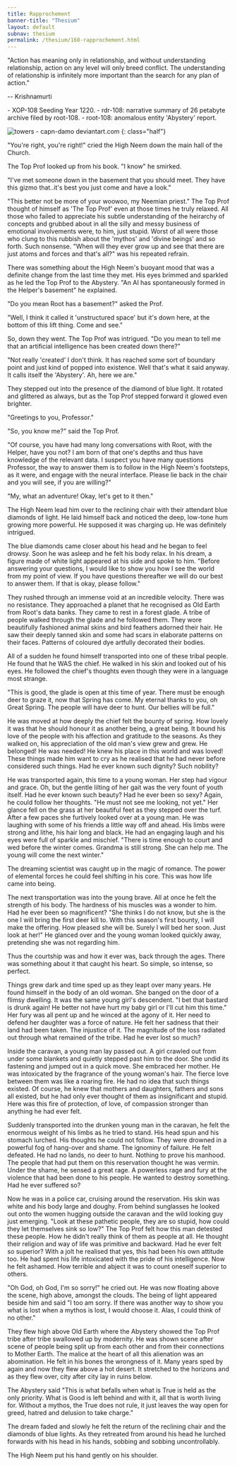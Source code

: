 ```yaml
---
title: Rapprochement
banner-title: "Thesium" 
layout: default 
subnav: thesium 
permalink: /thesium/160-rapprochement.html
---
```


<div class="quote">
"Action has meaning only in relationship, and without understanding
relationship, action on any level will only breed conflict. The
understanding of relationship is infinitely more important than the
search for any plan of action."

-- Krishnamurti 
</div>

<div class="data">
- XOP-108 Seeding Year 1220.
- rdr-108: narrative summary of 26 petabyte archive filed by root-108.  
- root-108: anomalous entity 'Abystery' report. 
</div>

![towers - capn-damo deviantart.com](/assets/images/Thesium/towers.jpg) 
{: class="half"}

"You're right, you're right!" cried the High Neem down the main hall of the
Church.

The Top Prof looked up from his book. "I know" he smirked. 

"I've met someone down in the basement that you should meet. They have this
gizmo that..it's best you just come and have a look."

"This better not be more of your woowoo, my Neemian priest." The Top Prof
thought of himself as 'The Top Prof' even at those times he truly relaxed. All
those who failed to appreciate his subtle understanding of the heirarchy of
concepts and grubbed about in all the silly and messy business of emotional
involvements were, to him, just stupid. Worst of all were those who clung to
this rubbish about the 'mythos' and 'divine beings' and so forth. Such
nonsense. "When will they ever grow up and see that there are just atoms and
forces and that's all?" was his repeated refrain.

There was something about the High Neem's buoyant mood that was a definite
change from the last time they met. His eyes brimmed and sparkled as he led
the Top Prof to the Abystery. "An AI has spontaneously formed in the Helper's
basement" he explained.

"Do you mean Root has a basement?" asked the Prof.

"Well, I think it called it 'unstructured space' but it's down here, at the
bottom of this lift thing. Come and see."

So, down they went. The Top Prof was intrigued. "Do you mean to tell me that an
artificial intelligence has been created down there?"

"Not really 'created' I don't think. It has reached some sort of boundary point
and just kind of popped into existence. Well that's what it said anyway. It
calls itself the 'Abystery'. Ah, here we are."

They stepped out into the presence of the diamond of blue light. It rotated and
glittered as always, but as the Top Prof stepped forward it glowed even
brighter.

"Greetings to you, Professor."

"So, you know me?" said the Top Prof.

"Of course, you have had many long conversations with Root, with the Helper,
have you not? I am born of that one's depths and thus have knowledge of the
relevant data. I suspect you have many questions Professor, the way to answer
them is to follow in the High Neem's footsteps, as it were, and engage with the
neural interface. Please lie back in the chair and you will see, if you are
willing?"

"My, what an adventure! Okay, let's get to it then."

The High Neem lead him over to the reclining chair with their attendant blue
diamonds of light. He laid himself back and noticed the deep, low-tone hum growing
more powerful. He supposed it was charging up. He was definitely intrigued.  

The blue diamonds came closer about his head and he began to feel drowsy. Soon
he was asleep and he felt his body relax. In his dream, a figure made of white
light appeared at his side and spoke to him. "Before answering your questions,
I would like to show you how I see the world from my point of view. If you have
questions thereafter we will do our best to answer them. If that is okay,
please follow."

They rushed through an immense void at an incredible velocity. There was no
resistance. They approached a planet that he recognised as Old Earth from
Root's data banks. They came to rest in a forest glade. A tribe of people
walked through the glade and he followed them. They wore beautifully fashioned
animal skins and bird feathers adorned their hair. He saw their deeply tanned
skin and some had scars in elaborate patterns on their faces. Patterns of
coloured dye artfully decorated their bodies.

All of a sudden he found himself transported into one of these tribal people.
He found that he WAS the chief. He walked in his skin and looked out of his
eyes. He followed the chief's thoughts even though they were in a language most
strange.

"This is good, the glade is open at this time of year. There must be enough
deer to graze it, now that Spring has come. My eternal thanks to you, oh Great
Spring. The people will have deer to hunt. Our bellies will be full."

He was moved at how deeply the chief felt the bounty of spring. How lovely it
was that he should honour it as another being, a great being. It bound his love
of the people with his affection and gratitude to the seasons. As they walked
on, his appreciation of the old man's view grew and grew. He belonged! He was
needed! He knew his place in this world and was loved! These things made him
want to cry as he realised that he had never before considered such things. Had
he ever known such dignity? Such nobility?

He was transported again, this time to a young woman. Her step had vigour and
grace. Oh, but the gentle lilting of her gait was the very fount of youth
itself. Had he ever known such beauty? Had he ever been so sexy? Again, he
could follow her thoughts. "He must not see me looking, not yet." Her glance
fell on the grass at her beautiful feet as they stepped over the turf. After a
few paces she furtively looked over at a young man. He was laughing with some
of his friends a little way off and ahead. His limbs were strong and lithe, his
hair long and black. He had an engaging laugh and his eyes were full of sparkle
and mischief. "There is time enough to court and wed before the winter comes.
Grandma is still strong. She can help me. The young will come the next winter." 

The dreaming scientist was caught up in the magic of romance. The power of
elemental forces he could feel shifting in his core. This was how life came
into being.

The next transportation was into the young brave. All at once he felt the
strength of his body. The hardness of his muscles was a wonder to him. Had he
ever been so magnificent? "She thinks I do not know, but she is the one I will
bring the first deer kill to. With this season's first bounty, I will make the
offering. How pleased she will be. Surely I will bed her soon. Just look at
her!" He glanced over and the young woman looked quickly away, pretending she
was not regarding him.

Thus the courtship was and how it ever was, back through the ages. There was
something about it that caught his heart. So simple, so intense, so perfect.

Things grew dark and time sped up as they leapt over many years. He found
himself in the body of an old woman. She banged on the door of a flimsy
dwelling. It was the same young girl's descendent. "I bet that bastard is
drunk again! He better not have hurt my baby girl or I'll cut him this time."
Her fury was all pent up and he winced at the agony of it. Her need to defend
her daughter was a force of nature. He felt her sadness that their land had
been taken. The injustice of it. The magnitude of the loss radiated out through
what remained of the tribe. Had he ever lost so much?

Inside the caravan, a young man lay passed out. A girl crawled out from under
some blankets and quietly stepped past him to the door. She undid its fastening
and jumped out in a quick move. She embraced her mother. He was intoxicated by
the fragrance of the young woman's hair. The fierce love between them was like
a roaring fire. He had no idea that such things existed. Of course, he knew
that mothers and daughters, fathers and sons all existed, but he had only ever
thought of them as insignificant and stupid. Here was this fire of protection,
of love, of compassion stronger than anything he had ever felt.

Suddenly transported into the drunken young man in the caravan, he felt the
enormous weight of his limbs as he tried to stand. His head spun and his
stomach lurched. His thoughts he could not follow. They were drowned in a
powerful fog of hang-over and shame. The ignominy of failure. He felt defeated.
He had no lands, no deer to hunt. Nothing to prove his manhood. The people that
had put them on this reservation thought he was vermin. Under the shame, he
sensed a great rage. A powerless rage and fury at the violence that had been
done to his people. He wanted to destroy something. Had he ever suffered so?

Now he was in a police car, cruising around the reservation. His skin was white
and his body large and doughy. From behind sunglasses he looked out onto the
women hugging outside the caravan and the wild looking guy just emerging. "Look
at these pathetic people, they are so stupid, how could they let themselves
sink so low?" The Top Prof felt how this man detested these people. How he
didn't really think of them as people at all. He thought their religion and way
of life was primitive and backward. Had he ever felt so superior? With a jolt
he realised that yes, this had been his own attitude too. He had spent his life
intoxicated with the pride of his intelligence. Now he felt ashamed. How
terrible and abject it was to count oneself superior to others.

"Oh God, oh God, I'm so sorry!" he cried out. He was now floating above the
scene, high above, amongst the clouds. The being of light appeared beside him
and said "I too am sorry. If there was another way to show you what is lost
when a mythos is lost, I would choose it. Alas, I could think of no other."

They flew high above Old Earth where the Abystery showed the Top Prof tribe
after tribe swallowed up by modernity. He was shown scene after scene of 
people being split up from each other and from their connections to Mother
Earth. The malice at the heart of all this alienation was an abomination. He
felt in his bones the wrongness of it. Many years sped by again and now they
flew above a hot desert. It stretched to the horizons and as they flew over,
city after city lay in ruins below.

The Abystery said "This is what befalls when what is True is held as the only
priority. What is Good is left behind and with it, all that is worth living
for. Without a mythos, the True does not rule, it just leaves the way open for
greed, hatred and delusion to take charge."

The dream faded and slowly he felt the return of the reclining chair and the
diamonds of blue lights. As they retreated from around his head he lurched
forwards with his head in his hands, sobbing and sobbing uncontrollably.

The High Neem put his hand gently on his shoulder.
